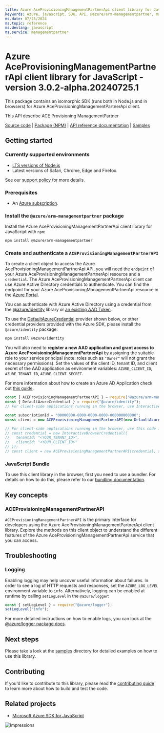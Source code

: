 ```yaml
---
title: Azure AceProvisioningManagementPartnerApi client library for JavaScript
keywords: Azure, javascript, SDK, API, @azure/arm-managementpartner, managementpartner
ms.date: 07/25/2024
ms.topic: reference
ms.devlang: javascript
ms.service: managementpartner
---
```

# Azure AceProvisioningManagementPartnerApi client library for JavaScript - version 3.0.2-alpha.20240725.1 


This package contains an isomorphic SDK (runs both in Node.js and in browsers) for Azure AceProvisioningManagementPartnerApi client.

This API describe ACE Provisioning ManagementPartner

[Source code](https://github.com/Azure/azure-sdk-for-js/tree/main/sdk/managementpartner/arm-managementpartner) |
[Package (NPM)](https://www.npmjs.com/package/@azure/arm-managementpartner) |
[API reference documentation](/javascript/api/@azure/arm-managementpartner) |
[Samples](https://github.com/Azure-Samples/azure-samples-js-management)

## Getting started

### Currently supported environments

- [LTS versions of Node.js](https://github.com/nodejs/release#release-schedule)
- Latest versions of Safari, Chrome, Edge and Firefox.

See our [support policy](https://github.com/Azure/azure-sdk-for-js/blob/main/SUPPORT.md) for more details.

### Prerequisites

- An [Azure subscription][azure_sub].

### Install the `@azure/arm-managementpartner` package

Install the Azure AceProvisioningManagementPartnerApi client library for JavaScript with `npm`:

```bash
npm install @azure/arm-managementpartner
```

### Create and authenticate a `ACEProvisioningManagementPartnerAPI`

To create a client object to access the Azure AceProvisioningManagementPartnerApi API, you will need the `endpoint` of your Azure AceProvisioningManagementPartnerApi resource and a `credential`. The Azure AceProvisioningManagementPartnerApi client can use Azure Active Directory credentials to authenticate.
You can find the endpoint for your Azure AceProvisioningManagementPartnerApi resource in the [Azure Portal][azure_portal].

You can authenticate with Azure Active Directory using a credential from the [@azure/identity][azure_identity] library or [an existing AAD Token](https://github.com/Azure/azure-sdk-for-js/blob/master/sdk/identity/identity/samples/AzureIdentityExamples.md#authenticating-with-a-pre-fetched-access-token).

To use the [DefaultAzureCredential][defaultazurecredential] provider shown below, or other credential providers provided with the Azure SDK, please install the `@azure/identity` package:

```bash
npm install @azure/identity
```

You will also need to **register a new AAD application and grant access to Azure AceProvisioningManagementPartnerApi** by assigning the suitable role to your service principal (note: roles such as `"Owner"` will not grant the necessary permissions).
Set the values of the client ID, tenant ID, and client secret of the AAD application as environment variables: `AZURE_CLIENT_ID`, `AZURE_TENANT_ID`, `AZURE_CLIENT_SECRET`.

For more information about how to create an Azure AD Application check out [this guide](/azure/active-directory/develop/howto-create-service-principal-portal).

```javascript
const { ACEProvisioningManagementPartnerAPI } = require("@azure/arm-managementpartner");
const { DefaultAzureCredential } = require("@azure/identity");
// For client-side applications running in the browser, use InteractiveBrowserCredential instead of DefaultAzureCredential. See https://aka.ms/azsdk/js/identity/examples for more details.

const subscriptionId = "00000000-0000-0000-0000-000000000000";
const client = new ACEProvisioningManagementPartnerAPI(new DefaultAzureCredential(), subscriptionId);

// For client-side applications running in the browser, use this code instead:
// const credential = new InteractiveBrowserCredential({
//   tenantId: "<YOUR_TENANT_ID>",
//   clientId: "<YOUR_CLIENT_ID>"
// });
// const client = new ACEProvisioningManagementPartnerAPI(credential, subscriptionId);
```


### JavaScript Bundle
To use this client library in the browser, first you need to use a bundler. For details on how to do this, please refer to our [bundling documentation](https://aka.ms/AzureSDKBundling).

## Key concepts

### ACEProvisioningManagementPartnerAPI

`ACEProvisioningManagementPartnerAPI` is the primary interface for developers using the Azure AceProvisioningManagementPartnerApi client library. Explore the methods on this client object to understand the different features of the Azure AceProvisioningManagementPartnerApi service that you can access.

## Troubleshooting

### Logging

Enabling logging may help uncover useful information about failures. In order to see a log of HTTP requests and responses, set the `AZURE_LOG_LEVEL` environment variable to `info`. Alternatively, logging can be enabled at runtime by calling `setLogLevel` in the `@azure/logger`:

```javascript
const { setLogLevel } = require("@azure/logger");
setLogLevel("info");
```

For more detailed instructions on how to enable logs, you can look at the [@azure/logger package docs](https://github.com/Azure/azure-sdk-for-js/tree/main/sdk/core/logger).

## Next steps

Please take a look at the [samples](https://github.com/Azure-Samples/azure-samples-js-management) directory for detailed examples on how to use this library.

## Contributing

If you'd like to contribute to this library, please read the [contributing guide](https://github.com/Azure/azure-sdk-for-js/blob/main/CONTRIBUTING.md) to learn more about how to build and test the code.

## Related projects

- [Microsoft Azure SDK for JavaScript](https://github.com/Azure/azure-sdk-for-js)

![Impressions](https://azure-sdk-impressions.azurewebsites.net/api/impressions/azure-sdk-for-js%2Fsdk%2Fmanagementpartner%2Farm-managementpartner%2FREADME.png)

[azure_cli]: /cli/azure
[azure_sub]: https://azure.microsoft.com/free/
[azure_sub]: https://azure.microsoft.com/free/
[azure_portal]: https://portal.azure.com
[azure_identity]: https://github.com/Azure/azure-sdk-for-js/tree/main/sdk/identity/identity
[defaultazurecredential]: https://github.com/Azure/azure-sdk-for-js/tree/main/sdk/identity/identity#defaultazurecredential

